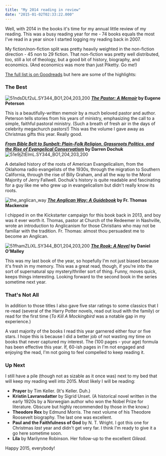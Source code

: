 ```yaml
---
title: "My 2014 reading in review"
date: "2015-01-02T02:33:22.000"
---
```


Well, with 2014 in the books it's time for my annual little review of my reading. This was a busy reading year for me - 74 books equals the most I've read in a year since I started logging my reading back in 2007.

My fiction/non-fiction split was pretty heavily weighted in the non-fiction direction - 45 non to 29 fiction. That non-fiction was pretty well distributed, too, still a lot of theology, but a good bit of history, biography, and economics. (And economics was more than just Piketty. Go me!)

[The full list is on Goodreads](https://www.goodreads.com/review/list/80101-chris-hubbs?shelf=2014-reads) but here are some of the highlights:

### The Best

![51ndsDLf2uL._SY344_BO1,204,203,200_](http://chrishubbs.com/wordpress/wp-content/uploads/2015/01/51ndsDLf2uL._SY344_BO1204203200_.jpg) **[_The Pastor: A Memoir_](http://www.amazon.com/gp/product/0061988219/ref=as_li_tl?ie=UTF8&camp=1789&creative=390957&creativeASIN=0061988219&linkCode=as2&tag=chrishubbs-20&linkId=GMXEX2P7JKT76GD2) by Eugene Peterson**

This is a beautifully-written memoir by a much beloved pastor and author. Peterson tells stories from his years of ministry, emphasizing the call to a simple, faithful pastoral ministry. (Such a breath of fresh air in the days of celebrity megachurch pastors!) This was the volume I gave away as Christmas gifts this year. Really good.

**[_From Bible Belt to Sunbelt: Plain-Folk Religion, Grassroots Politics, and the Rise of Evangelical Conservatism_](http://www.amazon.com/gp/product/0393339041/ref=as_li_tl?ie=UTF8&camp=1789&creative=390957&creativeASIN=0393339041&linkCode=as2&tag=chrishubbs-20&linkId=4WZRDHDZLGSFA6CN) by Darren Dochuk**![51e9jZtEImL._SY344_BO1,204,203,200_](http://chrishubbs.com/wordpress/wp-content/uploads/2015/01/51e9jZtEImL._SY344_BO1204203200_.jpg)

A detailed history of the roots of American Evangelicalism, from the Oklahoma radio evangelists of the 1930s, through the migration to Southern California, through the rise of Billy Graham, and all the way to the Moral Majority of Jerry Fallwell. Dochuk's history is quite readable and fascinating for a guy like me who grew up in evangelicalism but didn't really know its roots.

![the_anglican_way](http://chrishubbs.com/wordpress/wp-content/uploads/2015/01/the_anglican_way-322x500.jpg) **[_The Anglican Way: A Guidebook_](http://www.amazon.com/gp/product/0996049908/ref=as_li_tl?ie=UTF8&camp=1789&creative=390957&creativeASIN=0996049908&linkCode=as2&tag=chrishubbs-20&linkId=LCDXTXNYMKDWZQLR) by Fr. Thomas Mackenzie**

I chipped in on the Kickstarter campaign for this book back in 2013, and boy was it ever worth it. Thomas, pastor at Church of the Redeemer in Nashville, wrote an introduction to Anglicanism for those Christians who may not be familiar with the tradition. Fr. Thomas: almost thou persuadest me to become an Anglican.

![51fhamZLiXL._SY344_BO1,204,203,200_](http://chrishubbs.com/wordpress/wp-content/uploads/2015/01/51fhamZLiXL._SY344_BO1204203200_.jpg) **[_The Rook: A Novel_](http://www.amazon.com/gp/product/0316098809/ref=as_li_tl?ie=UTF8&camp=1789&creative=390957&creativeASIN=0316098809&linkCode=as2&tag=chrishubbs-20&linkId=NQ7Y3DELCLLUSBFS) by Daniel O'Malley**

This was my last book of the year, so hopefully I'm not just biased because it's fresh in my memory. This was a great read, though, if you're into the sort of supernatural spy mystery/thriller sort of thing. Funny, moves quick, keeps things interesting. Looking forward to the second book in the series sometime next year.

### That's Not All

In addition to those titles I also gave five star ratings to some classics that I re-read (several of the Harry Potter novels, read out loud with the family) or read for the first time (_To Kill A Mockingbird_ was a notable gap in my experience.)

A vast majority of the books I read this year garnered either four or five stars. I hope this is because I did a better job of not wasting my time on books that never captured my interest. The (100 pages - your age) formula has been effective this year. If, 60-ish pages in I'm not engaged and enjoying the read, I'm not going to feel compelled to keep reading it.

### Up Next

I still have a pile (though not as sizable as it once was) next to my bed that will keep my reading well into 2015. Most likely I will be reading:

- **Prayer** by Tim Keller. (It's Keller. Duh.)
- **Kristin Lavransdatter** by Sigrid Unset. (A historical novel written in the early 1920s by a Norwegian author who won the Nobel Prize for literature. Obscure but highly recommended by those in the know.)
- **Theodore Rex** by Edmund Morris. The next volume of his Theodore Roosevelt biography. The last one was excellent.
- **Paul and the Faithfulness of God** by N. T. Wright. I got this one for Christmas _last_ year and didn't get very far. I think I'm ready to give it a go here sometime soon.
- **Lila** by Marilynne Robinson. Her follow-up to the excellent _Gilead_.

Happy 2015, everybody!
